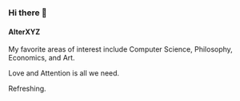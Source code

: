 ### Hi there 👋

#### AlterXYZ

My favorite areas of interest include Computer Science, Philosophy, Economics, and Art.

Love and Attention is all we need.

Refreshing.
